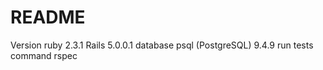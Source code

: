 # README

Version
  ruby 2.3.1
  Rails 5.0.0.1
database
  psql (PostgreSQL) 9.4.9
run tests
  command rspec

